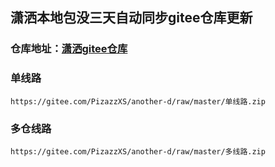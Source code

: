 ## 潇洒本地包没三天自动同步gitee仓库更新

### 仓库地址：[潇洒gitee仓库](https://gitee.com/PizazzXS/another-d/tree/master)

### 单线路
```
https://gitee.com/PizazzXS/another-d/raw/master/单线路.zip
```
### 多仓线路
```
https://gitee.com/PizazzXS/another-d/raw/master/多线路.zip
```
